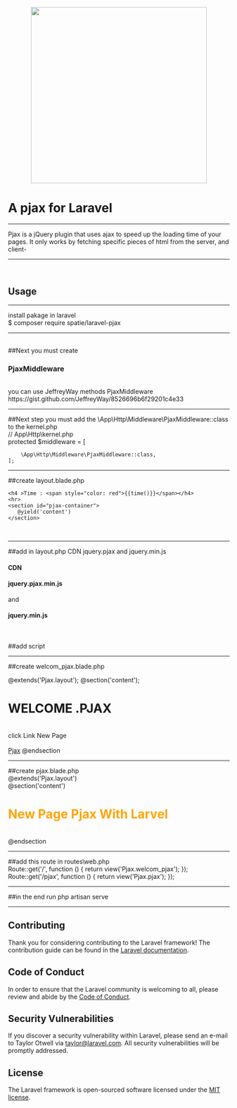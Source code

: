 <p align="center"><a href="https://laravel.com" target="_blank"><img src="https://raw.githubusercontent.com/laravel/art/master/logo-lockup/5%20SVG/2%20CMYK/1%20Full%20Color/laravel-logolockup-cmyk-red.svg" width="400"></a></p>

<h1>A pjax  for Laravel</h1>
<hr>
<p>Pjax is a jQuery plugin that uses ajax to speed up the loading time of your pages. It only works by fetching specific pieces of html from the server, and client-
<hr>
<br>
<h2>Usage</h2>
<hr>
<span>install pakage in laravel</span>
<br>
<span>$ composer require spatie/laravel-pjax</span> 
<hr>
<br>
##Next you must create <h3>PjaxMiddleware</h3>
<br>
you can use JeffreyWay methods PjaxMiddleware
<br>
https://gist.github.com/JeffreyWay/8526696b6f29201c4e33

<hr>
##Next step you must add the \App\Http\Middleware\PjaxMiddleware::class to the kernel.php
<br>
//  App\Http\kernel.php
<br>
  protected $middleware = [
 
        \App\Http\Middleware\PjaxMiddleware::class,
    ];
<hr>
    ##create layout.blade.php
    <br>

    <h4 >Time : <span style="color: red">{{time()}}</span></h4>
    <hr>
    <section id="pjax-container">
       @yield('content')
    </section>


    
<br>
    <hr>
##add in layout.php CDN jquery.pjax and jquery.min.js <h4>CDN</h4> <h4>jquery.pjax.min.js</h4> and <h4>jquery.min.js</h4>
<br>


 <script src="https://cdnjs.cloudflare.com/ajax/libs/jquery/3.6.0/jquery.min.js"  crossorigin="anonymous" referrerpolicy="no-referrer"></script>
 <script src="https://cdnjs.cloudflare.com/ajax/libs/jquery.pjax/2.0.1/jquery.pjax.min.js"  crossorigin="anonymous" referrerpolicy="no-referrer"></script>

<br>
##add script
<br>
<script>
 $(document).pjax('a','#pjax-container');   
</script>
<hr>
##create welcom_pjax.blade.php
<br>

@extends('Pjax.layout');
@section('content');
<h1>WELCOME .PJAX</h1>
<br>
<span>click Link New Page</span>
<br><br>
<a href="/pjax">Pjax</a>
@endsection


<hr>
##create pjax.blade.php
<br>
@extends('Pjax.layout')
<br>
@section('content')
<br>
<div>
   <h1 style="color:orange">New Page Pjax With Larvel</h1>
</div>
<br>
@endsection
<hr>
##add this route in routes\web.php
<br>
Route::get('/', function () {
    return view('Pjax.welcom_pjax');
});
<br>
Route::get('/pjax', function () {
    return view('Pjax.pjax');
});

<hr>
##in the end run php artisan serve
<hr>

## Contributing

Thank you for considering contributing to the Laravel framework! The contribution guide can be found in the [Laravel documentation](https://laravel.com/docs/contributions).

## Code of Conduct

In order to ensure that the Laravel community is welcoming to all, please review and abide by the [Code of Conduct](https://laravel.com/docs/contributions#code-of-conduct).

## Security Vulnerabilities

If you discover a security vulnerability within Laravel, please send an e-mail to Taylor Otwell via [taylor@laravel.com](mailto:taylor@laravel.com). All security vulnerabilities will be promptly addressed.

## License

The Laravel framework is open-sourced software licensed under the [MIT license](https://opensource.org/licenses/MIT).
